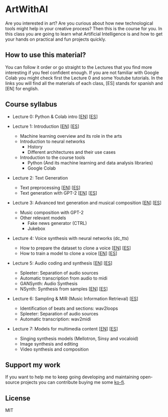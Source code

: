 # ArtWithAI

Are you interested in art? Are you curious about how new technological tools might help in your creative process? Then this is the course for you. In this class you are going to learn what Artificial Intelligence is and how to get your hands on practical and fun projects quickly.

## How to use this material?

You can follow it order or go straight to the Lectures that you find more interesting if you feel confident enough. If you are not familiar with Google Colab you might check first the Lecture 0 and some Youtube tutorials. In the links you will find all the materials of each class, [ES] stands for spanish and [EN] for english.

## Course syllabus

- Lecture 0: Python & Colab intro [[EN](https://colab.research.google.com/drive/1zISwRDEe2a0mofnn8t0NGR6j3smggX7a)] [[ES](https://colab.research.google.com/drive/1yQ0Gd_MYuCTqjquUy9KClE3nWIPX64wj)]

- Lecture 1: Introduction [[EN](https://colab.research.google.com/drive/13rx2pEVLplprssh-Gojqa2bzLTz0vYr8)] [[ES](https://colab.research.google.com/drive/17ZJBvjrMNvmbEYAE9jVEK4-Io7kYLZne)]
  - Machine learning overview and its role in the arts
  - Introduction to neural networks
    - History
    - Different architectures and their use cases
  - Introduction to the course tools
    - Python (And its machine learning and data analysis libraries)
    - Google Colab

- Lecture 2: Text Generation
  - Text preprocessing [[EN](https://colab.research.google.com/drive/1ijVzpl8BdX6yT3gpJWKGaCRWUrRzgUF8)] [[ES](https://colab.research.google.com/drive/1H8p4b0LaEJYxxooKF3Z25zB-rMzCMFAQ)]
  - Text generation with GPT-2 [[EN](https://colab.research.google.com/drive/1oo2hi_5kxvAD2XbfRS01tLJ2exMEQqsQ)] [[ES](https://colab.research.google.com/drive/1ASLz5NxZuaS5B_LYXIYiOB_k5TTFJWZW)]

- Lecture 3: Advanced text generation and musical composition [[EN](https://colab.research.google.com/drive/1ZZgrWk_-veEC_3Q-RBS1_W0NKEe5w0bX)] [[ES](https://colab.research.google.com/drive/1ldeiRmPNU7DSIUNosgrgDdXdZnjd728r)]
  - Music composition with GPT-2
  - Other relevant models
    - Fake news generator (CTRL)
    - Jukebox

- Lecture 4: Voice synthesis with neural networks (dc_tts)
  - How to prepare the dataset to clone a voice [[EN](https://colab.research.google.com/drive/1-E5rnTD0DZipQPtLSE-YUjCXcDe2alWB)] [[ES](https://colab.research.google.com/drive/1wwtp4vve3uFwYi2qnBKoDss34G9O0plX)]
  - How to train a model to clone a voice [[EN](https://colab.research.google.com/drive/1671dx8l7yJ8-S4jRp5MjsbI7DMxUVKUn)] [[ES](https://colab.research.google.com/drive/12qdw-PhjHatluuZQYEdfTFvOLCN9cqN-)]

- Lecture 5: Audio coding and synthesis [[EN](https://colab.research.google.com/drive/1yb535Q95gmw_S_6iyFaor9SEPz2T-VZb)] [[ES](https://colab.research.google.com/drive/1PAW-EoITSNKu3nYAKGq8jA1V3eJTPdsf)]
  - Spleeter: Separation of audio sources 
  - Automatic transcription from audio to midi
  - GANSynth: Audio Synthesis
  - NSynth: Synthesis from samples [[EN](https://colab.research.google.com/drive/1BU3dv5RLF5-waZ00L1YB9lDau_92nJwn)] [[ES](https://colab.research.google.com/drive/15lgViGAkC5SDvyjAIH0BjSMYRYWn6pKl)]

- Lecture 6: Sampling & MIR (Music Information Retrieval) [[ES](https://colab.research.google.com/drive/1jKQYUYHmY4yn2iPx2TcBD64GZjSapSq-)]
   - Identification of beats and sections: wav2loops
   - Spleeter: Separation of audio sources
   - Automatic transcription: wav2midi

- Lecture 7: Models for multimedia content [[EN](https://colab.research.google.com/drive/1UjxazU1B8FBS-Zkj9uusuKwuHHy9WesS)] [[ES](https://colab.research.google.com/drive/1buYMiMnUE4TGqr4jHB93uVmSHXncEgIs)]
  - Singing synthesis models (Mellotron, Sinsy and vocaloid)
  - Image synthesis and editing
  - Video synthesis and composition

## Support my work

If you want to help me to keep going developing and maintaining open-source projects you can contribute buying me some [ko-fi](https://ko-fi.com/mathigatti).

## License
MIT
